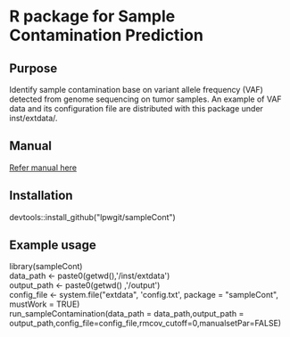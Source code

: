 # R package for Sample Contamination Prediction

## Purpose
Identify sample contamination base on variant allele frequency (VAF) detected from genome sequencing on tumor samples. An example of VAF data and its configuration file are distributed with this package under inst/extdata/.

## Manual
[Refer manual here](/inst/extdata/sampleCont_vignettes.pdf)

## Installation
devtools::install_github("lpwgit/sampleCont")

## Example usage
library(sampleCont)  
data_path <- paste0(getwd(),'/inst/extdata')  
output_path <- paste0(getwd() ,'/output')  
config_file <- system.file("extdata", 'config.txt',
  package = "sampleCont", mustWork = TRUE)  
run_sampleContamination(data_path = data_path,output_path = output_path,config_file=config_file,rmcov_cutoff=0,manualsetPar=FALSE)

